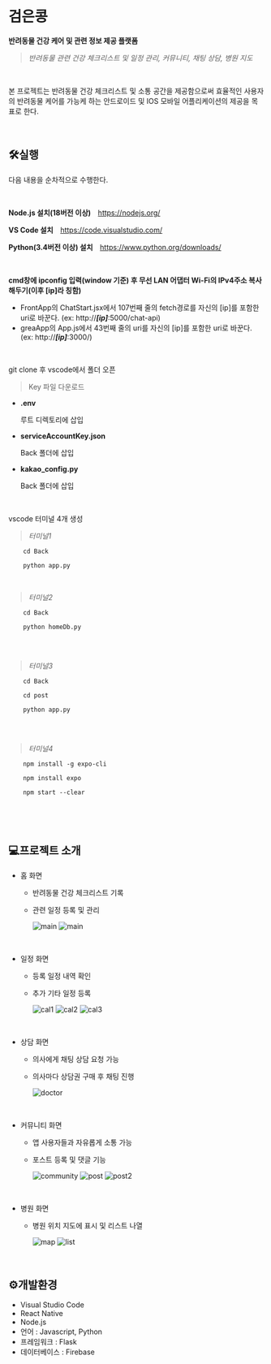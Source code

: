 # 검은콩
**반려동물 건강 케어 및 관련 정보 제공 플랫폼**

>*반려동물 관련 건강 체크리스트 및 일정 관리, 커뮤니티, 채팅 상담, 병원 지도*
<br/>

본 프로젝트는 반려동물 건강 체크리스트 및 소통 공간을 제공함으로써 효율적인 사용자의 반려동물 케어를 가능케 하는 안드로이드 및 IOS 모바일 어플리케이션의 제공을 목표로 한다.

<br/>

## 🛠실행
다음 내용을 순차적으로 수행한다.

<br/>

**Node.js 설치(18버전 이상)** <https://nodejs.org/>

**VS Code 설치** <https://code.visualstudio.com/>

**Python(3.4버전 이상) 설치** <https://www.python.org/downloads/>

<br/>

**cmd창에 ipconfig 입력(window 기준) 후 무선 LAN 어댑터 Wi-Fi의 IPv4주소 복사해두기(이후 [ip]라 칭함)**

* FrontApp의 ChatStart.jsx에서 107번째 줄의 fetch경로를 자신의 [ip]를 포함한 uri로 바꾼다. (ex: http://***[ip]***:5000/chat-api)
* greaApp의 App.js에서 43번째 줄의 uri를 자신의 [ip]를 포함한 uri로 바꾼다.  (ex: http://***[ip]***:3000/)


<br/>

git clone 후 vscode에서 폴더 오픈

>Key 파일 다운로드
* **.env**
  
  루트 디렉토리에 삽입

* **serviceAccountKey.json**

  Back 폴더에 삽입

* **kakao_config.py**

  Back 폴더에 삽입

<br/>

vscode 터미널 4개 생성
> *터미널1*

```
    cd Back
   
    python app.py

```

<br/>

> *터미널2*

```
    cd Back
    
    python homeDb.py
    
```

<br/>

> *터미널3*

```
    cd Back

    cd post
    
    python app.py
    
```

<br/>

> *터미널4*

```
    npm install -g expo-cli
    
    npm install expo

    npm start --clear
    
```

<br/><br/>

## 💻프로젝트 소개
* 홈 화면
   * 반려동물 건강 체크리스트 기록
   * 관련 일정 등록 및 관리
     
     ![main](https://github.com/BaekCCI/CatBooger/blob/startApp/home1.png)
     ![main](https://github.com/BaekCCI/CatBooger/blob/startApp/home.png)

<br/>

* 일정 화면
   * 등록 일정 내역 확인
   * 추가 기타 일정 등록
     
     ![cal1](https://github.com/BaekCCI/CatBooger/blob/startApp/cal1.jpg)
     ![cal2](https://github.com/BaekCCI/CatBooger/blob/startApp/cal2.jpg)
     ![cal3](https://github.com/BaekCCI/CatBooger/blob/startApp/cal3.jpg)

<br/>

* 상담 화면
  * 의사에게 채팅 상담 요청 가능
  * 의사마다 상담권 구매 후 채팅 진행

     ![doctor](https://github.com/BaekCCI/CatBooger/blob/startApp/doctor.png)

<br/>


* 커뮤니티 화면
  * 앱 사용자들과 자유롭게 소통 가능
  * 포스트 등록 및 댓글 기능

     ![community](https://github.com/BaekCCI/CatBooger/blob/startApp/community.jpg)
     ![post](https://github.com/BaekCCI/CatBooger/blob/startApp/post.jpg)
     ![post2](https://github.com/BaekCCI/CatBooger/blob/startApp/post2.jpg)

<br/>

* 병원 화면
  * 병원 위치 지도에 표시 및 리스트 나열

     ![map](https://github.com/BaekCCI/CatBooger/blob/startApp/map.png)
     ![list](https://github.com/BaekCCI/CatBooger/blob/startApp/list.png)
    

<br/>

## ⚙개발환경
* Visual Studio Code
* React Native
* Node.js
* 언어 : Javascript, Python
* 프레임워크 : Flask
* 데이터베이스 : Firebase

<br/><br/>


